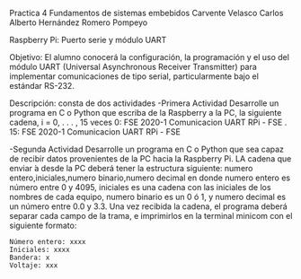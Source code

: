 Practica 4 Fundamentos de sistemas embebidos 
Carvente Velasco Carlos Alberto
Hernández Romero Pompeyo

Raspberry Pi: Puerto serie y módulo UART

Objetivo: El alumno conocerá la configuración, la programación y el uso del módulo UART (Universal Asynchronous Receiver Transmitter) para implementar comunicaciones de tipo serial, particularmente bajo el estándar RS-232.

Descripción: consta de dos actividades
-Primera Actividad
	Desarrolle un programa en C o Python que escriba de la Raspberry a la PC, la siguiente cadena, i = 0, . . . , 15 veces
	0: FSE 2020-1 Comunicacion UART RPi - FSE
	.
	15: FSE 2020-1 Comunicacion UART RPi - FSE

-Segunda Actividad
	Desarrolle un programa en C o Python que sea capaz de recibir datos provenientes de la PC hacia la Raspberry Pi. LA cadena que enviar ́a desde la PC deberá tener la estructura siguiente:
	numero entero,iniciales,numero binario,numero decimal
	en donde numero entero es número entre 0 y 4095, iniciales es una cadena con las iniciales de los nombres de
	cada equipo, numero binario es un 0  ó 1, y numero decimal es un número entre 0.0 y 3.3.
	Una vez recibida la cadena, el programa deberá separar cada campo de la trama, e imprimirlos en la terminal
	minicom con el siguiente formato:

	Número entero: xxxx 
	Iniciales: xxxx 
	Bandera: x
	Voltaje: xxx
